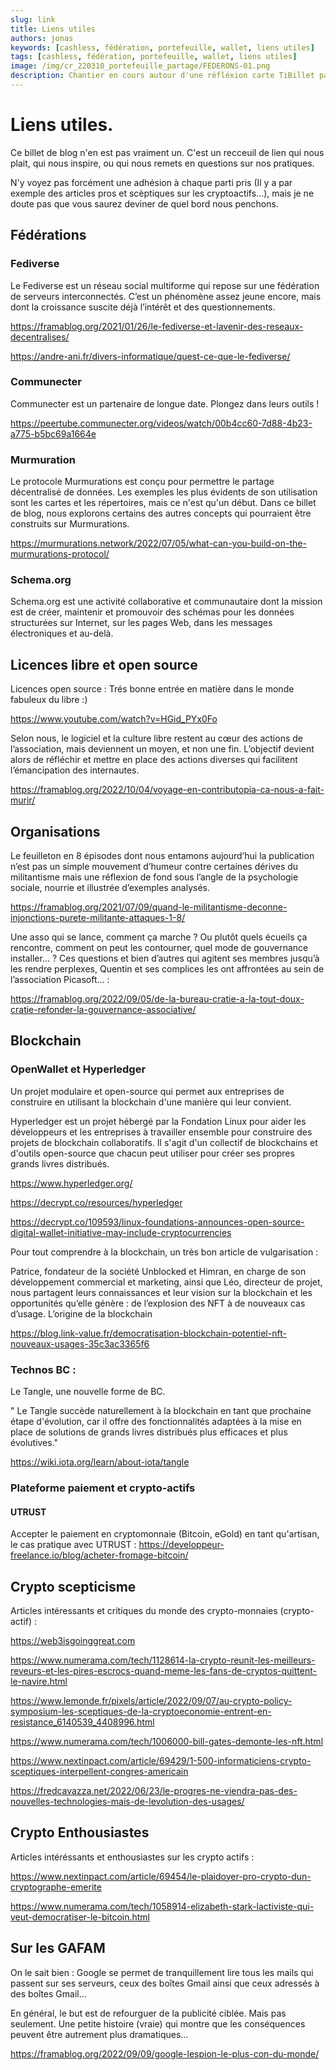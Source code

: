 ```yaml
---
slug: link
title: Liens utiles
authors: jonas
keywords: [cashless, fédération, portefeuille, wallet, liens utiles]
tags: [cashless, fédération, portefeuille, wallet, liens utiles]
image: /img/cr_220310_portefeuille_partage/FEDERONS-01.png
description: Chantier en cours autour d'une réfléxion carte TiBillet partagée entre plusieurs lieux.
---
```


# Liens utiles.

Ce billet de blog n'en est pas vraiment un. C'est un recceuil de lien qui nous plait, qui nous inspire, ou qui nous
remets en questions sur nos pratiques.

N'y voyez pas forcément une adhésion à chaque parti pris (Il y a par exemple des articles pros et scèptiques sur les
cryptoactifs...),
mais je ne doute pas que vous saurez deviner de quel bord nous penchons.

## Fédérations

### Fediverse

Le Fediverse est un réseau social multiforme qui repose sur une fédération de serveurs interconnectés. C’est un
phénomène assez jeune encore, mais dont la croissance suscite déjà l’intérêt et des questionnements.

https://framablog.org/2021/01/26/le-fediverse-et-lavenir-des-reseaux-decentralises/

https://andre-ani.fr/divers-informatique/quest-ce-que-le-fediverse/

### Communecter

Communecter est un partenaire de longue date. Plongez dans leurs outils !

https://peertube.communecter.org/videos/watch/00b4cc60-7d88-4b23-a775-b5bc69a1664e

### Murmuration

Le protocole Murmurations est conçu pour permettre le partage décentralisé de données. Les exemples les plus évidents de
son utilisation sont les cartes et les répertoires, mais ce n'est qu'un début. Dans ce billet de blog, nous explorons
certains des autres concepts qui pourraient être construits sur Murmurations.

https://murmurations.network/2022/07/05/what-can-you-build-on-the-murmurations-protocol/

### Schema.org

Schema.org est une activité collaborative et communautaire dont la mission est de créer, maintenir et promouvoir des
schémas pour les données structurées sur Internet, sur les pages Web, dans les messages électroniques et au-delà.

## Licences libre et open source

Licences open source : Trés bonne entrée en matière dans le monde fabuleux du libre :)

https://www.youtube.com/watch?v=HGid_PYx0Fo

Selon nous, le logiciel et la culture libre restent au cœur des actions de l’association, mais deviennent un moyen, et
non une fin. L’objectif devient alors de réfléchir et mettre en place des actions diverses qui facilitent l’émancipation
des internautes.

https://framablog.org/2022/10/04/voyage-en-contributopia-ca-nous-a-fait-murir/

## Organisations

Le feuilleton en 8 épisodes dont nous entamons aujourd’hui la publication n’est pas un simple mouvement d’humeur contre
certaines dérives du militantisme mais une réflexion de fond sous l’angle de la psychologie sociale, nourrie et
illustrée d’exemples analysés.

https://framablog.org/2021/07/09/quand-le-militantisme-deconne-injonctions-purete-militante-attaques-1-8/

Une asso qui se lance, comment ça marche ? Ou plutôt quels écueils ça rencontre, comment on peut les contourner, quel
mode de gouvernance installer… ? Ces questions et bien d’autres qui agitent ses membres jusqu’à les rendre perplexes,
Quentin et ses complices les ont affrontées au sein de l’association Picasoft… :

https://framablog.org/2022/09/05/de-la-bureau-cratie-a-la-tout-doux-cratie-refonder-la-gouvernance-associative/

## Blockchain

### OpenWallet et Hyperledger

Un projet modulaire et open-source qui permet aux entreprises de construire en utilisant la blockchain d'une manière qui
leur convient.

Hyperledger est un projet hébergé par la Fondation Linux pour aider les développeurs et les entreprises à travailler
ensemble pour construire des projets de blockchain collaboratifs. Il s'agit d'un collectif de blockchains et d'outils
open-source que chacun peut utiliser pour créer ses propres grands livres distribués.

https://www.hyperledger.org/

https://decrypt.co/resources/hyperledger

https://decrypt.co/109593/linux-foundations-announces-open-source-digital-wallet-initiative-may-include-cryptocurrencies

Pour tout comprendre à la blockchain, un très bon article de vulgarisation :

Patrice, fondateur de la société Unblocked et Himran, en charge de son développement commercial et marketing, ainsi que
Léo, directeur de projet, nous partagent leurs connaissances et leur vision sur la blockchain et les opportunités
qu’elle génère : de l’explosion des NFT à de nouveaux cas d’usage. L’origine de la blockchain

https://blog.link-value.fr/democratisation-blockchain-potentiel-nft-nouveaux-usages-35c3ac3365f6

### Technos BC :

Le Tangle, une nouvelle forme de BC.

" Le Tangle succède naturellement à la blockchain en tant que prochaine étape d'évolution, car il offre des
fonctionnalités adaptées à la mise en place de solutions de grands livres distribués plus efficaces et plus évolutives."

https://wiki.iota.org/learn/about-iota/tangle

### Plateforme paiement et crypto-actifs

#### UTRUST

Accepter le paiement en cryptomonnaie (Bitcoin, eGold) en tant qu'artisan, le cas pratique avec
UTRUST : https://developpeur-freelance.io/blog/acheter-fromage-bitcoin/

## Crypto scepticisme

Articles intéressants et critiques du monde des crypto-monnaies (crypto-actif) :

https://web3isgoinggreat.com

https://www.numerama.com/tech/1128614-la-crypto-reunit-les-meilleurs-reveurs-et-les-pires-escrocs-quand-meme-les-fans-de-cryptos-quittent-le-navire.html

https://www.lemonde.fr/pixels/article/2022/09/07/au-crypto-policy-symposium-les-sceptiques-de-la-cryptoeconomie-entrent-en-resistance_6140539_4408996.html

https://www.numerama.com/tech/1006000-bill-gates-demonte-les-nft.html

https://www.nextinpact.com/article/69429/1-500-informaticiens-crypto-sceptiques-interpellent-congres-americain

https://fredcavazza.net/2022/06/23/le-progres-ne-viendra-pas-des-nouvelles-technologies-mais-de-levolution-des-usages/

## Crypto Enthousiastes

Articles intéréssants et enthousiastes sur les crypto actifs :

https://www.nextinpact.com/article/69454/le-plaidoyer-pro-crypto-dun-cryptographe-emerite

https://www.numerama.com/tech/1058914-elizabeth-stark-lactiviste-qui-veut-democratiser-le-bitcoin.html

## Sur les GAFAM

On le sait bien : Google se permet de tranquillement lire tous les mails qui passent sur ses serveurs, ceux des boîtes
Gmail ainsi que ceux adressés à des boîtes Gmail…

En général, le but est de refourguer de la publicité ciblée. Mais pas seulement. Une petite histoire (vraie) qui montre
que les conséquences peuvent être autrement plus dramatiques…

https://framablog.org/2022/09/09/google-lespion-le-plus-con-du-monde/